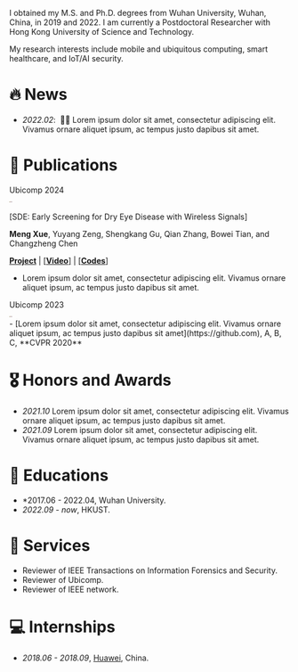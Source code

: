 

<span class='anchor' id='about-me'></span>

<!-- I am currently a Postdoctoral Researcher with Hong Kong University of Science and Technology. -->


<span class='anchor' id='about-me'></span>

I obtained my M.S. and Ph.D. degrees from Wuhan University, Wuhan, China, in 2019 and 2022. I am currently a Postdoctoral Researcher with Hong Kong University of Science and Technology. 

My research interests include mobile and ubiquitous computing, smart healthcare, and IoT/AI security. 

# 🔥 News 
- *2022.02*: &nbsp;🎉🎉 Lorem ipsum dolor sit amet, consectetur adipiscing elit. Vivamus ornare aliquet ipsum, ac tempus justo dapibus sit amet. 

# 📝 Publications 

<div class='paper-box'><div class='paper-box-image'><div><div class="badge">Ubicomp 2024</div><img src='images/SDE-img.png' alt="sym" width="1%"></div></div>
<div class='paper-box-text' markdown="1">

[SDE: Early Screening for Dry Eye Disease with Wireless Signals]

**Meng Xue**, Yuyang Zeng, Shengkang Gu, Qian Zhang, Bowei Tian, and Changzheng Chen 

[**Project**]([https://github.com/]) \| [\[**Video**\]](https://github.com/) \| [\[**Codes**\]](https://github.com/)
- Lorem ipsum dolor sit amet, consectetur adipiscing elit. Vivamus ornare aliquet ipsum, ac tempus justo dapibus sit amet. 
</div>
</div>

<div class='paper-box'><div class='paper-box-image'><div><div class="badge">Ubicomp 2023</div><img src='images/SDE-img.png' alt="sym" width="1%"></div></div>
<div class='paper-box-text' markdown="1">
- [Lorem ipsum dolor sit amet, consectetur adipiscing elit. Vivamus ornare aliquet ipsum, ac tempus justo dapibus sit amet](https://github.com), A, B, C, **CVPR 2020**
</div>
</div>


# 🎖 Honors and Awards
- *2021.10* Lorem ipsum dolor sit amet, consectetur adipiscing elit. Vivamus ornare aliquet ipsum, ac tempus justo dapibus sit amet. 
- *2021.09* Lorem ipsum dolor sit amet, consectetur adipiscing elit. Vivamus ornare aliquet ipsum, ac tempus justo dapibus sit amet. 

# 📖 Educations
- *2017.06 - 2022.04, Wuhan University. 
- *2022.09 - now*, HKUST. 

# 💬 Services
- Reviewer of IEEE Transactions on Information Forensics and Security. 
- Reviewer of Ubicomp.
- Reviewer of IEEE network.

# 💻 Internships
- *2018.06 - 2018.09*, [Huawei](https://github.com/), China.
